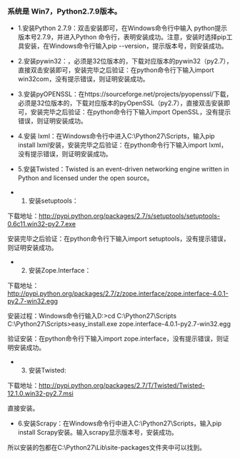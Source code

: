 ### 系统是 Win7，Python2.7.9版本。

- 1.安装Python​ 2.7.9：双击安装即可，在Windows命令行中输入 python提示版本号2.7.9，并进入Python 命令行，表明安装成功。注意，安装时选择pip工具安装，在Windows命令行输入pip --version，提示版本号，则安装成功。

- 2.安装pywin32​：，必须是32位版本的，下载对应版本的pywin32（py2.7），直接双击安装即可，安装完毕之后验证：在python命令行下输入import win32com，没有提示错误，则证明安装成功。

- 3.​安装pyOPENSSL：在https://sourceforge.net/projects/pyopenssl/下载，必须是32位版本的，下载对应版本的pyOpenSSL（py2.7），直接双击安装即可，安装完毕之后验证：在python命令行下输入import OpenSSL，没有提示错误，则证明安装成功。

- 4.安装 lxml​：在Windows命令行中进入C:\Python27\Scripts，输入pip install lxml安装，安装完毕之后验证：在python命令行下输入import lxml，没有提示错误，则证明安装成功。

- 5.安装Twisted：Twisted is an event-driven networking engine written in Python and licensed under the open source。

+ 1) 安装setuptools​：

下载地址：http://pypi.python.org/packages/2.7/s/setuptools/setuptools-0.6c11.win32-py2.7.exe    

安装完毕之后验证：在python命令行下输入import setuptools，没有提示错误，则证明安装成功​。

+ 2) 安装Zope.Interface​：

下载地址：http://pypi.python.org/packages/2.7/z/zope.interface/zope.interface-4.0.1-py2.7-win32.egg

安装过程：Windows命令行输入D:\>cd C:\Python27\Scripts C:\Python27\Scripts>easy_install.exe zope.interface-4.0.1-py2.7-win32.egg

验证安装：在python命令行下输入​import zope.interface，没有提示错误，则证明安装成功​。

+ 3) 安装Twisted​:

下载地址：http://pypi.python.org/packages/2.7/T/Twisted/Twisted-12.1.0.win32-py2.7.msi​

​直接安装。 

- 6.安装Scrapy​：在Windows命令行中进入C:\Python27\Scripts，输入pip install Scrapy安装。输入scrapy显示版本号，安装成功。​

所以安装的包都在C:\Python27\Lib\site-packages文件夹中可以找到。
